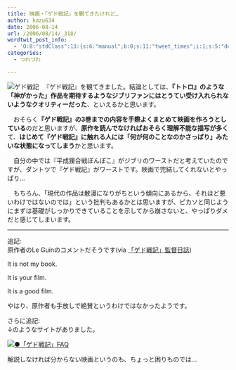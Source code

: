 ```yaml
---
title: 映画・『ゲド戦記』を観てきたけれど…
author: kazu634
date: 2006-08-14
url: /2006/08/14/_318/
wordtwit_post_info:
  - 'O:8:"stdClass":13:{s:6:"manual";b:0;s:11:"tweet_times";i:1;s:5:"delay";i:0;s:7:"enabled";i:1;s:10:"separation";s:2:"60";s:7:"version";s:3:"3.7";s:14:"tweet_template";b:0;s:6:"status";i:2;s:6:"result";a:0:{}s:13:"tweet_counter";i:2;s:13:"tweet_log_ids";a:1:{i:0;i:2485;}s:9:"hash_tags";a:0:{}s:8:"accounts";a:1:{i:0;s:7:"kazu634";}}'
categories:
  - つれづれ

---
```

<div class="section">
<p>
<a href="http://www.ghibli.jp/ged/" onclick="__gaTracker('send', 'event', 'outbound-article', 'http://www.ghibli.jp/ged/', '');" target="_blank"><img alt="ゲド戦記" align="left" src="http://img.simpleapi.net/small/http://www.ghibli.jp/ged/" border="0" /></a>
</p></p> 
  
<p>
    　『ゲド戦記』を観てきました。結論としては、<b>『トトロ』のような「神がかった」作品を期待するようなジブリファンにはとうてい受け入れられないようなクオリティーだった</b>、といえるかと思います。
</p></p> 
  
<p>
    　おそらく<b>『ゲド戦記』の3巻までの内容を手際よくまとめて映画を作ろうとしている</b>のだと思いますが、<b>原作を読んでなければおそらく理解不能な描写が多く</b>て、<b>はじめて『ゲド戦記』に触れる人には「何が何のことなのかさっぱり」みたいな状態になってしまう</b>かと思います。
</p></p> 
  
<p>
    　自分の中では『平成狸合戦ぽんぽこ』がジブリのワーストだと考えていたのですが、ダントツで『ゲド戦記』がワーストです。映画で完結してくれないとやっぱり…
</p></p> 
  
<p>
    　もちろん、「現代の作品は散漫になりがちという傾向にあるから、それほど悪いわけではないのでは」という批判もあるかとは思いますが、ピカソと同じようにまずは基礎がしっかりできていることを示してから崩さないと、やっぱりダメだと感じてしまいます。
</p>
  
<hr />
</p> 
  
<p>
    追記:<br />原作者のLe Guinのコメントだそうです(via <a href="http://www.ghibli.jp/ged_02/20director/000854.html" onclick="__gaTracker('send', 'event', 'outbound-article', 'http://www.ghibli.jp/ged_02/20director/000854.html', '「ゲド戦記」監督日誌');" target="blank">「ゲド戦記」監督日誌</a>)
</p>
  
<p>
<blockquote>
</blockquote>
    
<p>
      It is not my book.
</p>
    
<p>
      It is your film.
</p>
    
<p>
      It is a good film.
</p>
</p>
  
<p>
    やはり、原作者も手放しで絶賛というわけではなかったようです。
</p></p> 
  
<p>
    さらに追記:<br />↓のようなサイトがありました。
</p>
  
<p>
<center>
</center>
</p>
  
<p>
<a href="http://www.asahi-net.or.jp/~hn7y-mur/ged/link04.htm" onclick="__gaTracker('send', 'event', 'outbound-article', 'http://www.asahi-net.or.jp/~hn7y-mur/ged/link04.htm', '');" target="_blank"><img alt="●「ゲド戦記」FAQ" src="http://img.simpleapi.net/small/http://www.asahi-net.or.jp/~hn7y-mur/ged/link04.htm" border="0" /></a>
</p></p> 
  
<p>
    解説しなければ分からない映画というのも、ちょっと困りものでは…
</p>
</div>